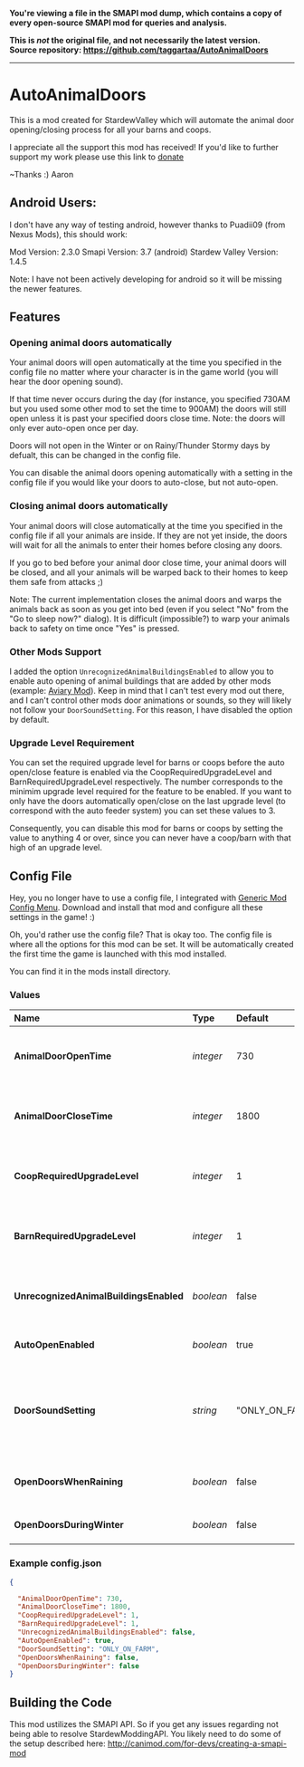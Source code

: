 **You're viewing a file in the SMAPI mod dump, which contains a copy of every open-source SMAPI mod
for queries and analysis.**

**This is _not_ the original file, and not necessarily the latest version.**  
**Source repository: https://github.com/taggartaa/AutoAnimalDoors**

----

# AutoAnimalDoors
This is a mod created for StardewValley which will automate the animal door opening/closing process for all your barns and coops.

I appreciate all the support this mod has received! If you'd like to further support my work please use this link to [donate](http://paypal.me/JustKiddingStudios)

~Thanks :) Aaron

## Android Users:

I don't have any way of testing android, however thanks to Puadii09 (from Nexus Mods), this should work:

Mod Version: 2.3.0
Smapi Version: 3.7 (android)
Stardew Valley Version: 1.4.5

Note: I have not been actively developing for android so it will be missing the newer features.

## Features
### Opening animal doors automatically
Your animal doors will open automatically at the time you specified in the config file no matter where your character is in the game world (you will hear the door opening sound). 

If that time never occurs during the day (for instance, you specified 730AM but you used some other mod to set the time to 900AM) the doors will still open unless it is past your specified doors close time. Note: the doors will only ever auto-open once per day.

Doors will not open in the Winter or on Rainy/Thunder Stormy days by defualt, this can be changed in the config file.

You can disable the animal doors opening automatically with a setting in the config file if you would like your doors to auto-close, but not auto-open.

### Closing animal doors automatically
Your animal doors will close automatically at the time you specified in the config file if all your animals are inside. If they are not yet inside, the doors will wait for all the animals to enter their homes before closing any doors. 

If you go to bed before your animal door close time, your animal doors will be closed, and all your animals will be warped back to their homes to keep them safe from attacks ;)

Note: The current implementation closes the animal doors and warps the animals back as soon as you get into bed (even if you select "No" from the "Go to sleep now?" dialog). It is difficult (impossible?) to warp your animals back to safety on time once "Yes" is pressed.

### Other Mods Support
I added the option `UnrecognizedAnimalBuildingsEnabled` to allow you to enable auto opening of animal buildings that are added by other mods (example: [Aviary Mod](https://www.nexusmods.com/stardewvalley/mods/13492)). Keep in mind that I can't test every mod out there, and I can't control other mods door animations or sounds, so they will likely not follow your `DoorSoundSetting`. For this reason, I have disabled the option by default.

### Upgrade Level Requirement
You can set the required upgrade level for barns or coops before the auto open/close feature is enabled via the CoopRequiredUpgradeLevel and BarnRequiredUpgradeLevel respectively. The number corresponds to the minimim upgrade level required for the feature to be enabled. If you want to only have the doors automatically open/close on the last upgrade level (to correspond with the auto feeder system) you can set these values to 3. 

Consequently, you can disable this mod for barns or coops by setting the value to anything 4 or over, since you can never have a coop/barn with that high of an upgrade level.

## Config File

Hey, you no longer have to use a config file, I integrated with [Generic Mod Config Menu](https://www.nexusmods.com/stardewvalley/mods/5098). Download and install that mod and configure all these settings in the game! :)

Oh, you'd rather use the config file? That is okay too. The config file is where all the options for this mod can be set. It will be automatically created the first time the game is launched with this mod installed.

You can find it in the mods install directory.

### Values

| Name                                  | Type      | Default | Description                                                                      |
|:--------------------------------------|:--------- |:------- |:-------------------------------------------------------------------------------- |
| **AnimalDoorOpenTime**                | *integer* | 730     | The time animal doors are scheduled to open (730 = 7:30 am, 1310 = 1:10 pm)      |
| **AnimalDoorCloseTime**               | *integer* | 1800    | The time animal doors are scheduled to close (730 = 7:30 am, 1310 = 1:10 pm)     |
| **CoopRequiredUpgradeLevel**          | *integer* | 1       | The coop upgrade level required for auto open/close (1=base, 2=big, 3=deluxe)    |
| **BarnRequiredUpgradeLevel**          | *integer* | 1       | The barn upgrade level required for auto open/close (1=base, 2=big, 3=deluxe)    |
| **UnrecognizedAnimalBuildingsEnabled**| *boolean* | false   | true if animal bulidings from other mods should auto open/close, false if not    |
| **AutoOpenEnabled**                   | *boolean* | true    | true if doors should automatically open, false if not                            |
| **DoorSoundSetting**                  | *string*  | "ONLY_ON_FARM" | Sets when you hear the door sound openning and closing. Possible values: ("ONLY_ON_FARM", "ALWAYS_ON", "ALWAYS_OFF") |
| **OpenDoorsWhenRaining**              | *boolean* | false   | true if doors should open even when raining/lightning, false if not              |
| **OpenDoorsDuringWinter**             | *boolean* | false   | true if doors should open even during winter, false if not                       |

  
### Example config.json

```json
{

  "AnimalDoorOpenTime": 730,
  "AnimalDoorCloseTime": 1800,
  "CoopRequiredUpgradeLevel": 1,
  "BarnRequiredUpgradeLevel": 1,
  "UnrecognizedAnimalBuildingsEnabled": false,
  "AutoOpenEnabled": true,
  "DoorSoundSetting": "ONLY_ON_FARM",
  "OpenDoorsWhenRaining": false,
  "OpenDoorsDuringWinter": false
}
```

## Building the Code
This mod ustilizes the SMAPI API. So if you get any issues regarding not being able to resolve StardewModdingAPI. You likely need to do some of the setup described here: http://canimod.com/for-devs/creating-a-smapi-mod
